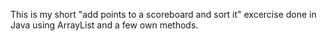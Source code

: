 This is my short "add points to a scoreboard and sort it" excercise done in Java using ArrayList and a few own methods.